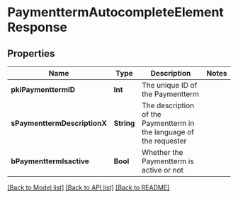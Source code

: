 # PaymenttermAutocompleteElementResponse

## Properties
Name | Type | Description | Notes
------------ | ------------- | ------------- | -------------
**pkiPaymenttermID** | **Int** | The unique ID of the Paymentterm | 
**sPaymenttermDescriptionX** | **String** | The description of the Paymentterm in the language of the requester | 
**bPaymenttermIsactive** | **Bool** | Whether the Paymentterm is active or not | 

[[Back to Model list]](../README.md#documentation-for-models) [[Back to API list]](../README.md#documentation-for-api-endpoints) [[Back to README]](../README.md)


